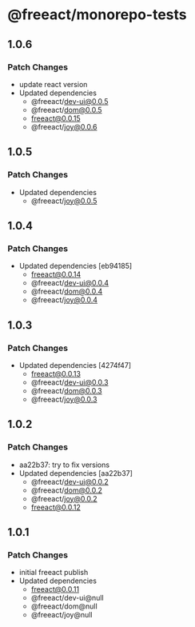 # @freeact/monorepo-tests

## 1.0.6

### Patch Changes

- update react version
- Updated dependencies
  - @freeact/dev-ui@0.0.5
  - @freeact/dom@0.0.5
  - freeact@0.0.15
  - @freeact/joy@0.0.6

## 1.0.5

### Patch Changes

- Updated dependencies
  - @freeact/joy@0.0.5

## 1.0.4

### Patch Changes

- Updated dependencies [eb94185]
  - freeact@0.0.14
  - @freeact/dev-ui@0.0.4
  - @freeact/dom@0.0.4
  - @freeact/joy@0.0.4

## 1.0.3

### Patch Changes

- Updated dependencies [4274f47]
  - freeact@0.0.13
  - @freeact/dev-ui@0.0.3
  - @freeact/dom@0.0.3
  - @freeact/joy@0.0.3

## 1.0.2

### Patch Changes

- aa22b37: try to fix versions
- Updated dependencies [aa22b37]
  - @freeact/dev-ui@0.0.2
  - @freeact/dom@0.0.2
  - @freeact/joy@0.0.2
  - freeact@0.0.12

## 1.0.1

### Patch Changes

- initial freeact publish
- Updated dependencies
  - freeact@0.0.11
  - @freeact/dev-ui@null
  - @freeact/dom@null
  - @freeact/joy@null

